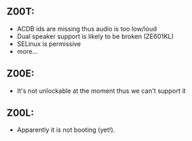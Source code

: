 Z00T:
---
* ACDB ids are missing thus audio is too low/loud
* Dual speaker support is likely to be broken (ZE601KL)
* SELinux is permissive
* more...

Z00E:
---
* It's not unlockable at the moment thus we can't support it

Z00L:
---
* Apparently it is not booting (yet!).
